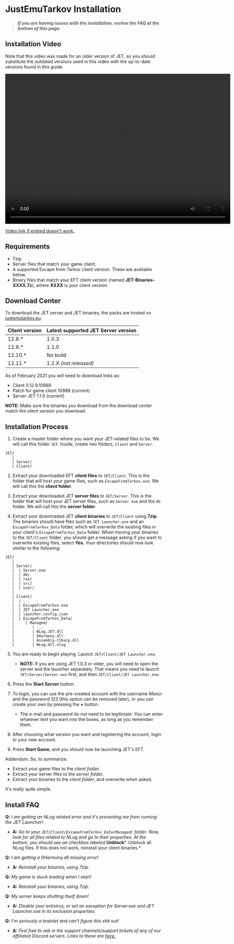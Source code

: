 # JustEmuTarkov Installation

> ***If you are having issues with the installation, review the FAQ at the bottom of this page.***

## Installation Video

Note that this video was made for an older version of JET, so you should substitute the outdated versions used in this video with the up-to-date versions found in this guide.
  
<video src="../install.mp4" width="720" height="480" controls=""></video>  
  
[Video link if embed doesn't work.](install.mp4)  
  
## Requirements

- 7zip.
- Server files that match your game client.
- A supported Escape from Tarkov client version. These are available below.
- Binary files that match your EFT client version (named **JET-Binaries-XXXX.7z**), where **XXXX** is your client version.

## Download Center

To download the JET server and JET binaries, the packs are hosted on [justemutarkov.eu](https://justemutarkov.eu/download).

| Client version | Latest supported JET Server version |
|----------------|-------------------------------------|
| 12.8.*         | 1.0.3                               |
| 12.9.*         | 1.1.0                               |
| 12.10.*        | No build                            |
| 12.11.*        | 1.2.X *(not released)*              |

As of February 2021 you will need to download links as:
- Client 0.12.9.10988
- Patch for game client 10988 (current)
- Server JET 1.1.0 (current)

**NOTE:** Make sure the binaries you download from the download center match the client version you download.

## Installation Process

1. Create a master folder where you want your JET-related files to be. We will call this folder `JET`. Inside, create two folders, `Client` and `Server`.

```
JET/
   |
   | Server/
   | Client/
```

2. Extract your downloaded EFT **client files** to `JET/Client`. This is the folder that will host your game files, such as `EscapeFromTarkov.exe`. We will call this the **client folder**.

3. Extract your downloaded JET **server files** to `JET/Server`. This is the folder that will host your JET server files, such as `Server.exe` and the `db` folder. We will call this the **server folder**.

4. Extract your downloaded JET **client binaries** to `JET/Client` using **7zip**. The binaries should have files such as `JET Launcher.exe` and an `EscapeFromTarkov_Data` folder, which will overwrite the existing files in your client's `EscapeFromTarkov_Data` folder. When moving your binaries to the `JET/Client` folder, you should get a message asking if you want to overwrite existing files, select **Yes.** Your directories should now look similar to the following:

```
JET/
   |
   | Server/
   |  | Server.exe
   |  | db/
   |  | res/
   |  | src/
   |  | user/
   |
   | Client/
   |  | ...
   |  | EscapeFromTarkov.exe
   |  | JET Launcher.exe
   |  | launcher.config.json
   |  | EscapeFromTarkov_Data/
   |     | Managed/
   |        | ...
   |        | NLog.JET.dll
   |        | 0Harmony.dll
   |        | Assembly-CSharp.dll
   |        | NLog.dll.nlog
```

5. You are ready to begin playing. Launch `JET/Client/JET Launcher.exe`.
    - **NOTE:** If you are using JET 1.0.3 or older, you will need to open the server and the launcher separately. That means you need to launch `JET/Server/Server.exe` first, and then `JET/Client/JET Launcher.exe`.

6. Press the **Start Server** button.

7. To login, you can use the pre-created account with the username *Maoci* and the password *123* (this option can be removed later), or you can create your own by pressing the **+** button.
    - The e-mail and password do not need to be legitimate. You can enter whatever text you want into the boxes, as long as you remember them.

8. After choosing what version you want and registering the account, login to your new account. 

9. Press **Start Game**, and you should now be launching JET's EFT.

Addendum. So, to summarize:

- Extract your game files to the *client folder*.
- Extract your server files to the *server folder*.
- Extract your binaries to the *client folder*, and overwrite when asked.

It's really quite simple.

## Install FAQ

**Q:** *I am getting an NLog related error and it's preventing me from running the JET Launcher!*

- **A:** *Go to your `JET/Client/EscapeFromTarkov_Data/Managed/` folder. Now, look for all files related to NLog and go to their properties. At the bottom, you should see an checkbox labeled* **Unblock***. Unblock all NLog files. If this does not work, reinstall your client binaries.*

**Q:** *I am getting a 0Harmony.dll missing error!*

- **A:** *Reinstall your binaries, using 7zip.*

**Q:** *My game is stuck loading when I start!*

- **A:** *Reinstall your binaries, using 7zip.*

**Q:** *My server keeps shutting itself down!*

- **A:** *Disable your antivirus, or set an exception for Server.exe and JET Launcher.exe in its exclusion properties.*

**Q:** *I'm seriously a brainlet and can't figure this shit out!*

- **A:** *Feel free to ask in the support channels/support tickets of any of our affiliated Discord servers. Links to these are [here.](index.md)*
